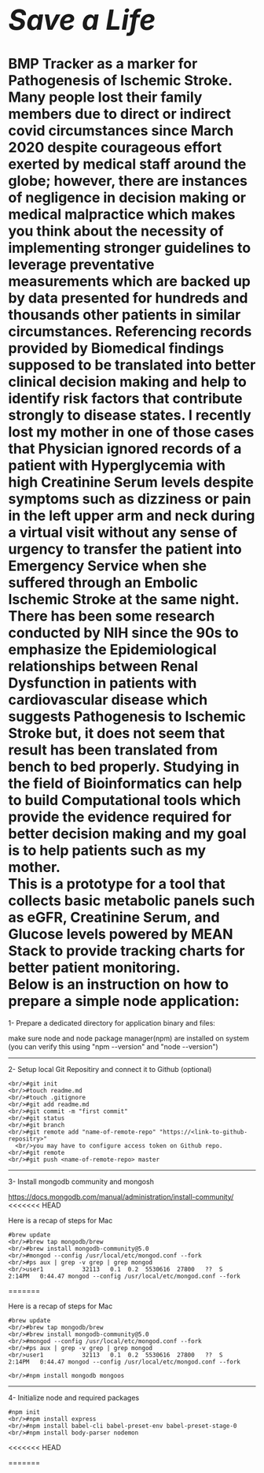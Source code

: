 *<h1>Save a Life</h1>*
**BMP Tracker as a marker for Pathogenesis of Ischemic Stroke.**
Many people lost their family members due to direct or indirect covid circumstances since March 2020 despite courageous effort exerted by medical staff around the globe; however, there are instances of negligence in decision making or medical malpractice which makes you think about the necessity of implementing stronger guidelines to leverage preventative measurements which are backed up by data presented for hundreds and thousands other patients in similar circumstances.  Referencing records provided by Biomedical findings supposed to be translated into better clinical decision making and help to identify risk factors that contribute strongly to disease states. I recently lost my mother in one of those cases that Physician ignored records of a patient with Hyperglycemia with high Creatinine Serum levels despite symptoms such as dizziness or pain in the left upper arm and neck during a virtual visit without any sense of urgency to transfer the patient into Emergency Service when she suffered through an Embolic Ischemic Stroke at the same night.
</br>
There has been some research conducted by NIH since the 90s to emphasize the Epidemiological relationships between Renal Dysfunction in patients with cardiovascular disease which suggests Pathogenesis to Ischemic Stroke but, it does not seem that result has been translated from bench to bed properly. Studying in the field of Bioinformatics can help to build Computational tools which provide the evidence required for better decision making and my goal is to help patients such as my mother.
</br>
This is a prototype for a tool that collects basic metabolic panels such as eGFR, Creatinine Serum, and Glucose levels powered by MEAN Stack to provide tracking charts for better patient monitoring.
</br>
Below is an instruction on how to prepare a simple node application: 
</br>
============================================================

1- Prepare a dedicated directory for application binary and files:

make sure node and node package manager(npm) are installed on system (you can verify this using "npm --version" and "node --version")

----------------------------------------------
2- Setup local Git Repositiry and connect it to Github (optional)

```
<br/>#git init
<br/>#touch readme.md
<br/>#touch .gitignore
<br/>#git add readme.md
<br/>#git commit -m "first commit"
<br/>#git status
<br/>#git branch
<br/>#git remote add "name-of-remote-repo" "https://<link-to-github-repositry>"
  <br/>you may have to configure access token on Github repo.
<br/>#git remote
<br/>#git push <name-of-remote-repo> master
```
-------------------------------------------------------
3- Install mongodb community and mongosh
  
https://docs.mongodb.com/manual/administration/install-community/
<<<<<<< HEAD

Here is a recap of steps for Mac
<br/>
```
#brew update
<br/>#brew tap mongodb/brew
<br/>#brew install mongodb-community@5.0
<br/>#mongod --config /usr/local/etc/mongod.conf --fork
<br/>#ps aux | grep -v grep | grep mongod
<br/>user1           32113   0.1  0.2  5530616  27800   ??  S     2:14PM   0:44.47 mongod --config /usr/local/etc/mongod.conf --fork
```
=======

Here is a recap of steps for Mac
<br/>
```
#brew update
<br/>#brew tap mongodb/brew
<br/>#brew install mongodb-community@5.0
<br/>#mongod --config /usr/local/etc/mongod.conf --fork
<br/>#ps aux | grep -v grep | grep mongod
<br/>user1           32113   0.1  0.2  5530616  27800   ??  S     2:14PM   0:44.47 mongod --config /usr/local/etc/mongod.conf --fork

<br/>#npm install mongodb mongoos
```
-------------------------------
4- Initialize node and required packages
<br/>
```
#npm init
<br/>#npm install express
<br/>#npm install babel-cli babel-preset-env babel-preset-stage-0
<br/>#npm install body-parser nodemon
```
<<<<<<< HEAD

=======

